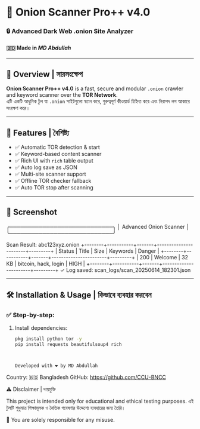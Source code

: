 # 🧅 Onion Scanner Pro++ v4.0  
### 🔒 Advanced Dark Web .onion Site Analyzer  
#### 🇧🇩 Made in *MD Abdullah*

---

## 📌 Overview | সারসংক্ষেপ  
**Onion Scanner Pro++ v4.0** is a fast, secure and modular `.onion` crawler and keyword scanner over the **TOR Network**.  
এটি একটি আধুনিক টুল যা `.onion` সাইটগুলো স্ক্যান করে, গুরুত্বপূর্ণ কীওয়ার্ড চিহ্নিত করে এবং নিরাপদ লগ আকারে সংরক্ষণ করে।

---

## 🚀 Features | বৈশিষ্ট্য
- ✅ Automatic TOR detection & start  
- ✅ Keyword-based content scanner  
- ✅ Rich UI with `rich` table output  
- ✅ Auto log save as JSON  
- ✅ Multi-site scanner support  
- ✅ Offline TOR checker fallback  
- ✅ Auto TOR stop after scanning  

---

## 📸 Screenshot

╭────────────────────────────╮ │   Advanced Onion Scanner     │ ╰────────────────────────────╯

Scan Result: abc123xyz.onion +--------+-----------+-------+-----------------------+---------+ | Status | Title     | Size  | Keywords              | Danger  | +--------+-----------+-------+-----------------------+---------+ | 200    | Welcome   | 32 KB | bitcoin, hack, login | HIGH    | +--------+-----------+-------+-----------------------+---------+ ✓ Log saved: scan_logs/scan_20250614_182301.json


---

## 🛠 Installation & Usage | কিভাবে ব্যবহার করবেন

### ✅ Step-by-step:

1. Install dependencies:
   ```bash
   pkg install python tor -y
   pip install requests beautifulsoup4 rich



   Developed with ❤️ by MD Abdullah
Country: 🇧🇩 Bangladesh
GitHub: https://github.com/CCU-BNCC

⚠ Disclaimer | দায়মুক্তি

This project is intended only for educational and ethical testing purposes.
এই টুলটি শুধুমাত্র শিক্ষামূলক ও নৈতিক গবেষণার উদ্দেশ্যে ব্যবহারের জন্য তৈরি।


🔞 You are solely responsible for any misuse.
